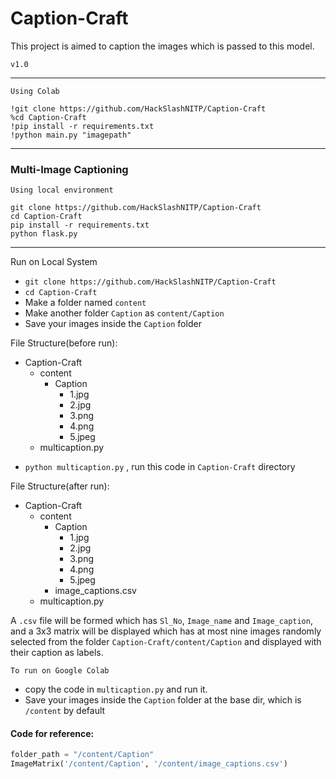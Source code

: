 # Caption-Craft
This project is aimed to caption the images which is passed to this model.


`v1.0`

<hr>

`Using Colab`
```
!git clone https://github.com/HackSlashNITP/Caption-Craft
%cd Caption-Craft
!pip install -r requirements.txt
!python main.py "imagepath"
```

<hr>

### Multi-Image Captioning

`Using local environment`
```
git clone https://github.com/HackSlashNITP/Caption-Craft
cd Caption-Craft
pip install -r requirements.txt
python flask.py
```

<hr>
Run on Local System

* `git clone https://github.com/HackSlashNITP/Caption-Craft`
* `cd Caption-Craft`
* Make a folder named `content`
* Make another folder `Caption` as `content/Caption`
* Save your images inside the `Caption` folder
  
File Structure(before run):

- Caption-Craft
  - content
    - Caption
      - 1.jpg
      - 2.jpg
      - 3.png
      - 4.png
      - 5.jpeg
  - multicaption.py

* `python multicaption.py` , run this code in `Caption-Craft` directory

File Structure(after run):

- Caption-Craft
  - content
    - Caption
      - 1.jpg
      - 2.jpg
      - 3.png
      - 4.png
      - 5.jpeg
     - image_captions.csv
  - multicaption.py

A `.csv` file will be formed which has `Sl_No`, `Image_name` and `Image_caption`, and a 3x3 matrix will be displayed which has at most nine images randomly selected from the folder `Caption-Craft/content/Caption` and displayed with their caption as labels.

`To run on Google Colab`

* copy the code in `multicaption.py` and run it.
* Save your images inside the `Caption` folder at the base dir, which is `/content` by default

#### Code for reference: 
```python
folder_path = "/content/Caption"
ImageMatrix('/content/Caption', '/content/image_captions.csv')
```
